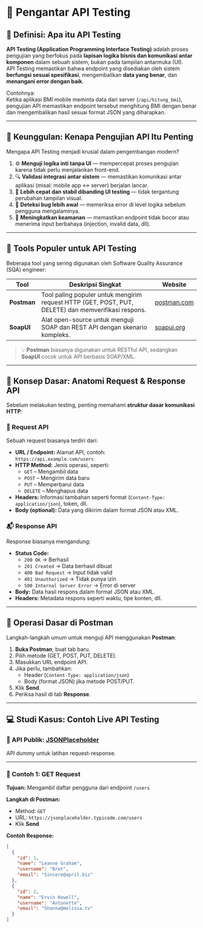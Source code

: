 # 🔗 Pengantar API Testing

## 📘 Definisi: Apa itu API Testing
**API Testing (Application Programming Interface Testing)** adalah proses pengujian yang berfokus pada **lapisan logika bisnis dan komunikasi antar komponen** dalam sebuah sistem, bukan pada tampilan antarmuka (UI).  
API Testing memastikan bahwa endpoint yang disediakan oleh sistem **berfungsi sesuai spesifikasi**, mengembalikan **data yang benar**, dan **menangani error dengan baik**.

Contohnya:  
Ketika aplikasi BMI mobile meminta data dari server (`/api/hitung_bmi`), pengujian API memastikan endpoint tersebut menghitung BMI dengan benar dan mengembalikan hasil sesuai format JSON yang diharapkan.

---

## 🌟 Keunggulan: Kenapa Pengujian API Itu Penting
Mengapa API Testing menjadi krusial dalam pengembangan modern?

1. ⚙️ **Menguji logika inti tanpa UI** — mempercepat proses pengujian karena tidak perlu menjalankan front-end.  
2. 🔍 **Validasi integrasi antar sistem** — memastikan komunikasi antar aplikasi (misal: mobile app ↔️ server) berjalan lancar.  
3. 🚀 **Lebih cepat dan stabil dibanding UI testing** — tidak tergantung perubahan tampilan visual.  
4. 🧩 **Deteksi bug lebih awal** — memeriksa error di level logika sebelum pengguna mengalaminya.  
5. 🔐 **Meningkatkan keamanan** — memastikan endpoint tidak bocor atau menerima input berbahaya (injection, invalid data, dll).

---

## 🧰 Tools Populer untuk API Testing
Beberapa tool yang sering digunakan oleh Software Quality Assurance (SQA) engineer:

| Tool | Deskripsi Singkat | Website |
|------|--------------------|----------|
| **Postman** | Tool paling populer untuk mengirim request HTTP (GET, POST, PUT, DELETE) dan memverifikasi respons. | [postman.com](https://www.postman.com/) |
| **SoapUI** | Alat open-source untuk menguji SOAP dan REST API dengan skenario kompleks. | [soapui.org](https://www.soapui.org/) |

> 💡 **Postman** biasanya digunakan untuk RESTful API, sedangkan **SoapUI** cocok untuk API berbasis SOAP/XML.

---

## 🧩 Konsep Dasar: Anatomi Request & Response API
Sebelum melakukan testing, penting memahami **struktur dasar komunikasi HTTP**:

### 📨 Request API
Sebuah request biasanya terdiri dari:
- **URL / Endpoint:** Alamat API, contoh:  
  `https://api.example.com/users`
- **HTTP Method:** Jenis operasi, seperti:  
  - `GET` – Mengambil data  
  - `POST` – Mengirim data baru  
  - `PUT` – Memperbarui data  
  - `DELETE` – Menghapus data
- **Headers:** Informasi tambahan seperti format (`Content-Type: application/json`), token, dll.
- **Body (optional):** Data yang dikirim dalam format JSON atau XML.

### 📬 Response API
Response biasanya mengandung:
- **Status Code:**  
  - `200 OK` → Berhasil  
  - `201 Created` → Data berhasil dibuat  
  - `400 Bad Request` → Input tidak valid  
  - `401 Unauthorized` → Tidak punya izin  
  - `500 Internal Server Error` → Error di server
- **Body:** Data hasil respons dalam format JSON atau XML.
- **Headers:** Metadata respons seperti waktu, tipe konten, dll.

---

## 🧪 Operasi Dasar di Postman
Langkah-langkah umum untuk menguji API menggunakan **Postman**:

1. **Buka Postman**, buat tab baru.
2. Pilih metode (GET, POST, PUT, DELETE).
3. Masukkan URL endpoint API.
4. Jika perlu, tambahkan:
   - Header (`Content-Type: application/json`)
   - Body (format JSON) jika metode POST/PUT.
5. Klik **Send**.
6. Periksa hasil di tab **Response**.

---

## 💻 Studi Kasus: Contoh Live API Testing

### 📍 API Publik: [JSONPlaceholder](https://jsonplaceholder.typicode.com/)
API dummy untuk latihan request-response.

---

### 🧠 Contoh 1: **GET Request**
**Tujuan:** Mengambil daftar pengguna dari endpoint `/users`

**Langkah di Postman:**
- Method: `GET`
- URL: `https://jsonplaceholder.typicode.com/users`
- Klik **Send**

**Contoh Response:**
```json
[
  {
    "id": 1,
    "name": "Leanne Graham",
    "username": "Bret",
    "email": "Sincere@april.biz"
  },
  {
    "id": 2,
    "name": "Ervin Howell",
    "username": "Antonette",
    "email": "Shanna@melissa.tv"
  }
]
